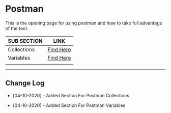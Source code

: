 # Postman

This is the opening page for using postman and how to take full advantage of the tool.

| SUB SECTION | LINK                                      |
| ----------- | ----------------------------------------- |
| Collections | [Find Here](./sub-section/collections.md) |
| Variables   | [Find Here](./sub-section/variables.md)   |
|             |                                           |

---

## Change Log

- [04-10-2020] - Added Section For Postman Collections

- [04-10-2020] - Added Section For Postman Variables